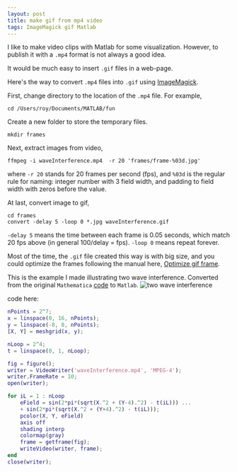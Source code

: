 ```yaml
---
layout: post
title: make gif from mp4 video
tags: ImageMagick gif Matlab
---
```


I like to make video clips with Matlab for some visualization. However, to publish it with a `.mp4` format is not always a good idea.

It would be much easy to insert `.gif` files in a web-page.

Here's the way to convert `.mp4` files into `.gif` using [ImageMagick](https://www.imagemagick.org/).

First, change directory to the location of the `.mp4` file. For example,
```
cd /Users/roy/Documents/MATLAB/fun
```

Create a new folder to store the temporary files.
```
mkdir frames
```

Next, extract images from video, 
```
ffmpeg -i waveInterference.mp4  -r 20 'frames/frame-%03d.jpg'
```
where `-r 20` stands for 20 frames per second (fps), and `%03d` is the regular rule for naming: integer number with 3 field width, and padding to field width with zeros before the value.

At last, convert image to gif,
```
cd frames
convert -delay 5 -loop 0 *.jpg waveInterference.gif
```
`-delay 5` means the time between each frame is 0.05 seconds, which match 20 fps above (in general 100/delay = fps). `-loop 0` means repeat forever.

Most of the time, the `.gif` file created this way is with big size, and you could optimize the frames following the manual here, [Optimize gif frame](http://www.imagemagick.org/Usage/anim_opt/).

This is the example I made illustrating two wave interference. Converted from the original `Mathematica` [code](http://www.bugman123.com/Physics/index.html) to `Matlab`. 
![two wave interference](https://ws3.sinaimg.cn/large/006tNbRwgy1fvevhs0qhlg30go08s4qq.gif)

code here:
``` Matlab
nPoints = 2^7;
x = linspace(0, 16, nPoints);
y = linspace(-8, 8, nPoints);
[X, Y] = meshgrid(x, y);

nLoop = 2^4;
t = linspace(0, 1, nLoop);

fig = figure();
writer = VideoWriter('waveInterference.mp4', 'MPEG-4');
writer.FrameRate = 10;
open(writer);

for iL = 1 : nLoop
    eField = sin(2*pi*(sqrt(X.^2 + (Y-4).^2) - t(iL))) ...
    + sin(2*pi*(sqrt(X.^2 + (Y+4).^2) - t(iL)));
    pcolor(X, Y, eField)
    axis off
    shading interp
    colormap(gray)
    frame = getframe(fig);
    writeVideo(writer, frame);
end
close(writer);
```


